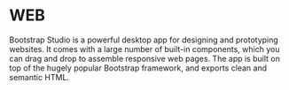 # WEB
Bootstrap Studio is a powerful desktop app for designing and prototyping websites. It comes with a large number of built-in components, which you can drag and drop to assemble responsive web pages. The app is built on top of the hugely popular Bootstrap framework, and exports clean and semantic HTML.
